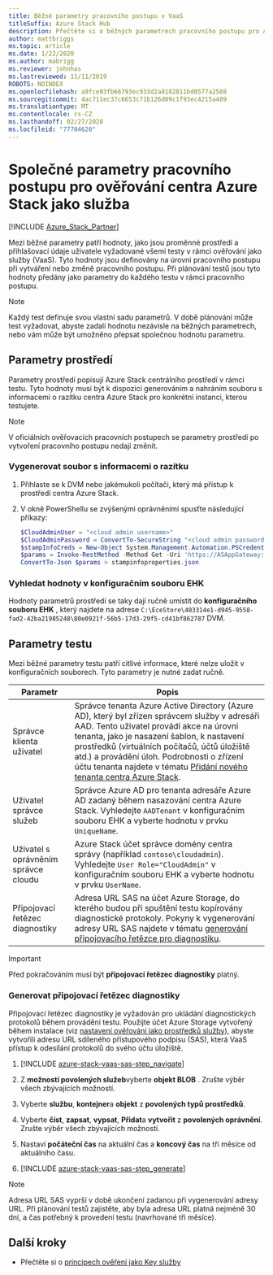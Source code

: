 ```yaml
---
title: Běžné parametry pracovního postupu v VaaS
titleSuffix: Azure Stack Hub
description: Přečtěte si o běžných parametrech pracovního postupu pro Azure Stack ověřování centra jako služby.
author: mattbriggs
ms.topic: article
ms.date: 1/22/2020
ms.author: mabrigg
ms.reviewer: johnhas
ms.lastreviewed: 11/11/2019
ROBOTS: NOINDEX
ms.openlocfilehash: a9fce93fb66793ec933d2a8182811bd0577a2588
ms.sourcegitcommit: 4ac711ec37c6653c71b126d09c1f93ec4215a489
ms.translationtype: MT
ms.contentlocale: cs-CZ
ms.lasthandoff: 02/27/2020
ms.locfileid: "77704620"
---
```

# <a name="workflow-common-parameters-for-azure-stack-hub-validation-as-a-service"></a>Společné parametry pracovního postupu pro ověřování centra Azure Stack jako služba

[!INCLUDE [Azure_Stack_Partner](./includes/azure-stack-partner-appliesto.md)]

Mezi běžné parametry patří hodnoty, jako jsou proměnné prostředí a přihlašovací údaje uživatele vyžadované všemi testy v rámci ověřování jako služby (VaaS). Tyto hodnoty jsou definovány na úrovni pracovního postupu při vytváření nebo změně pracovního postupu. Při plánování testů jsou tyto hodnoty předány jako parametry do každého testu v rámci pracovního postupu.

> [!NOTE]
> Každý test definuje svou vlastní sadu parametrů. V době plánování může test vyžadovat, abyste zadali hodnotu nezávisle na běžných parametrech, nebo vám může být umožněno přepsat společnou hodnotu parametru.

## <a name="environment-parameters"></a>Parametry prostředí

Parametry prostředí popisují Azure Stack centrálního prostředí v rámci testu. Tyto hodnoty musí být k dispozici generováním a nahráním souboru s informacemi o razítku centra Azure Stack pro konkrétní instanci, kterou testujete.

> [!NOTE]
> V oficiálních ověřovacích pracovních postupech se parametry prostředí po vytvoření pracovního postupu nedají změnit.

### <a name="generate-the-stamp-information-file"></a>Vygenerovat soubor s informacemi o razítku

1. Přihlaste se k DVM nebo jakémukoli počítači, který má přístup k prostředí centra Azure Stack.
2. V okně PowerShellu se zvýšenými oprávněními spusťte následující příkazy:

    ```powershell  
    $CloudAdminUser = "<cloud admin username>"
    $CloudAdminPassword = ConvertTo-SecureString "<cloud admin password>" -AsPlainText -Force
    $stampInfoCreds = New-Object System.Management.Automation.PSCredential($CloudAdminUser, $CloudAdminPassword)
    $params = Invoke-RestMethod -Method Get -Uri 'https://ASAppGateway:4443/ServiceTypeId/4dde37cc-6ee0-4d75-9444-7061e156507f/CloudDefinition/GetStampInformation' -Credential $stampInfoCreds
    ConvertTo-Json $params > stampinfoproperties.json
    ```

### <a name="locate-values-in-the-ece-configuration-file"></a>Vyhledat hodnoty v konfiguračním souboru EHK

Hodnoty parametrů prostředí se taky dají ručně umístit do **konfiguračního souboru EHK** , který najdete na adrese `C:\EceStore\403314e1-d945-9558-fad2-42ba21985248\80e0921f-56b5-17d3-29f5-cd41bf862787` DVM.

## <a name="test-parameters"></a>Parametry testu

Mezi běžné parametry testu patří citlivé informace, které nelze uložit v konfiguračních souborech. Tyto parametry je nutné zadat ručně.

Parametr    | Popis
-------------|-----------------
Správce klienta uživatel                            | Správce tenanta Azure Active Directory (Azure AD), který byl zřízen správcem služby v adresáři AAD. Tento uživatel provádí akce na úrovni tenanta, jako je nasazení šablon, k nastavení prostředků (virtuálních počítačů, účtů úložiště atd.) a provádění úloh. Podrobnosti o zřízení účtu tenanta najdete v tématu [Přidání nového tenanta centra Azure Stack](../operator/azure-stack-add-new-user-aad.md).
Uživatel správce služeb             | Správce Azure AD pro tenanta adresáře Azure AD zadaný během nasazování centra Azure Stack. Vyhledejte `AADTenant` v konfiguračním souboru EHK a vyberte hodnotu v prvku `UniqueName`.
Uživatel s oprávněním správce cloudu               | Azure Stack účet správce domény centra správy (například `contoso\cloudadmin`). Vyhledejte `User Role="CloudAdmin"` v konfiguračním souboru EHK a vyberte hodnotu v prvku `UserName`.
Připojovací řetězec diagnostiky          | Adresa URL SAS na účet Azure Storage, do kterého budou při spuštění testu kopírovány diagnostické protokoly. Pokyny k vygenerování adresy URL SAS najdete v tématu [generování připojovacího řetězce pro diagnostiku](#generate-the-diagnostics-connection-string). |

> [!IMPORTANT]
> Před pokračováním musí být **připojovací řetězec diagnostiky** platný.

### <a name="generate-the-diagnostics-connection-string"></a>Generovat připojovací řetězec diagnostiky

Připojovací řetězec diagnostiky je vyžadován pro ukládání diagnostických protokolů během provádění testu. Použijte účet Azure Storage vytvořený během instalace (viz [nastavení ověřování jako prostředků služby](azure-stack-vaas-set-up-resources.md)), abyste vytvořili adresu URL sdíleného přístupového podpisu (SAS), která VaaS přístup k odesílání protokolů do svého účtu úložiště.

1. [!INCLUDE [azure-stack-vaas-sas-step_navigate](includes/azure-stack-vaas-sas-step_navigate.md)]

1. Z **možností povolených služeb**vyberte **objekt BLOB** . Zrušte výběr všech zbývajících možností.

1. Vyberte **službu**, **kontejner**a **objekt** z **povolených typů prostředků**.

1. Vyberte **číst**, **zapsat**, **vypsat**, **Přidat**a **vytvořit** z **povolených oprávnění**. Zrušte výběr všech zbývajících možností.

1. Nastaví **počáteční čas** na aktuální čas a **koncový čas** na tři měsíce od aktuálního času.

1. [!INCLUDE [azure-stack-vaas-sas-step_generate](includes/azure-stack-vaas-sas-step_generate.md)]

> [!NOTE]  
> Adresa URL SAS vyprší v době ukončení zadanou při vygenerování adresy URL. Při plánování testů zajistěte, aby byla adresa URL platná nejméně 30 dní, a čas potřebný k provedení testu (navrhované tři měsíce).

## <a name="next-steps"></a>Další kroky

- Přečtěte si o [principech ověření jako Key služby](azure-stack-vaas-key-concepts.md)